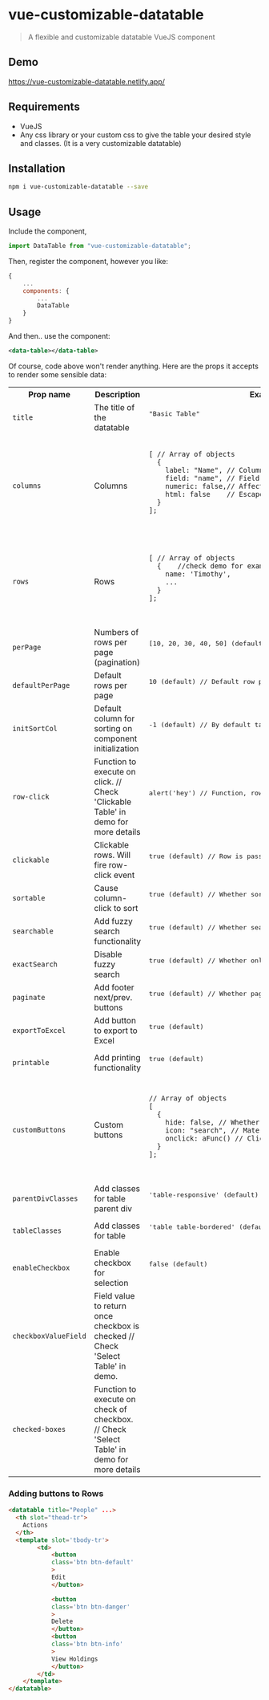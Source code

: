 # vue-customizable-datatable

> A flexible and customizable datatable VueJS component

## Demo

https://vue-customizable-datatable.netlify.app/

## Requirements

- VueJS
- Any css library or your custom css to give the table your desired style and classes. (It is a very customizable datatable)

## Installation

```bash
npm i vue-customizable-datatable --save
```

## Usage

Include the component,

```javascript
import DataTable from "vue-customizable-datatable";
```

Then, register the component, however you like:

```javascript
{
    ...
    components: {
        ...
        DataTable
    }
}
```

And then.. use the component:

```xml
<data-table></data-table>
```

Of course, code above won't render anything. Here are the props it accepts to render some sensible data:

<table>
  <tr>
    <th>
      Prop name
    </th>
    <th>
      Description
    </th>
    <th>
      Example
    </th>
  </tr>
  <tr>
    <td>
      <code>title</code>
    </td>
    <td>
      The title of the datatable
    </td>
    <td>
      <pre>
"Basic Table"
      </pre>
    </td>
  </tr>
  <tr>
    <td>
      <code>columns</code>
    </td>
    <td>
      Columns
    </td>
    <td>
      <pre>
        <code>
[ // Array of objects 
  {    
    label: "Name", // Column name
    field: "name", // Field name from row
    numeric: false,// Affects sorting
    html: false    // Escapes output if false.
  } 
];
        </code>  
      </pre>
    </td>
  </tr>
  <tr>
    <td>
      <code>rows</code>
    </td>
    <td>
      Rows
    </td>
    <td>
      <pre>
        <code>
[ // Array of objects 
  {    //check demo for examples
    name: 'Timothy',
    ...
  } 
];
        </code>  
      </pre>
    </td>
  </tr>
  <tr>
    <td>
      <code>perPage</code>
    </td>
    <td>
      Numbers of rows per page (pagination)
    </td>
    <td>
      <pre>
[10, 20, 30, 40, 50] (default)
      </pre>
    </td>
  </tr>
  <tr>
    <td>
      <code>defaultPerPage</code>
    </td>
    <td>
      Default rows per page
    </td>
    <td>
      <pre>
10 (default) // Default row per page
      </pre>
    </td>
  </tr>
  <tr>
    <td>
      <code>initSortCol</code>
    </td>
    <td>
      Default column for sorting on component initialization
    </td>
    <td>
      <pre>
-1 (default) // By default table is not sorted by any column
      </pre>
    </td>
  </tr>
  <tr>
    <td>
      <code>row-click</code>
    </td>
    <td>
      Function to execute on click. // Check 'Clickable Table' in demo for more details
    </td>
    <td>
      <pre>
alert('hey') // Function, row 1st param
      </pre>
    </td>
  </tr>
  <tr>
    <td>
      <code>clickable</code>
    </td>
    <td>
      Clickable rows. Will fire row-click event
    </td>
    <td>
      <pre>
true (default) // Row is passed in the event payload
      </pre>
    </td>
  </tr>
  <tr>
    <td>
      <code>sortable</code>
    </td>
    <td>
      Cause column-click to sort
    </td>
    <td>
      <pre>
true (default) // Whether sortable
      </pre>
    </td>
  </tr>
  <tr>
    <td>
      <code>searchable</code>
    </td>
    <td>
      Add fuzzy search functionality
    </td>
    <td>
      <pre>
true (default) // Whether searchable
      </pre>
    </td>
  </tr>
  <tr>
    <td>
      <code>exactSearch</code>
    </td>
    <td>
      Disable fuzzy search
    </td>
    <td>
      <pre>
true (default) // Whether only exact matches are returned
      </pre>
    </td>
  </tr>
  <tr>
    <td>
      <code>paginate</code>
    </td>
    <td>
      Add footer next/prev. buttons
    </td>
    <td>
      <pre>
true (default) // Whether paginated
      </pre>
    </td>
  </tr>
  <tr>
    <td>
      <code>exportToExcel</code>
    </td>
    <td>
      Add button to export to Excel
    </td>
    <td>
      <pre>
true (default)
      </pre>
    </td>
  </tr>
  <tr>
    <td>
      <code>printable</code>
    </td>
    <td>
      Add printing functionality
    </td>
    <td>
      <pre>
true (default)
      </pre>
    </td>
  </tr>
  <tr>
    <td>
      <code>customButtons</code>
    </td>
    <td>
      Custom buttons
    </td>
    <td>
      <pre>
        <code>
// Array of objects
[
  { 
    hide: false, // Whether to hide the button
    icon: "search", // Materialize icon 
    onclick: aFunc() // Click handler 
  } 
];
        </code>
      </pre>
    </td>
  </tr>
  <tr>
    <td>
      <code>parentDivClasses</code>
    </td>
    <td>
      Add classes for table parent div
    </td>
    <td>
      <pre>
'table-responsive' (default)
      </pre>
    </td>
  </tr>
  <tr>
    <td>
      <code>tableClasses</code>
    </td>
    <td>
      Add classes for table
    </td>
    <td>
      <pre>
'table table-bordered' (default)
      </pre>
    </td>
  </tr>
  <tr>
    <td>
      <code>enableCheckbox</code>
    </td>
    <td>
      Enable checkbox for selection
    </td>
    <td>
      <pre>
false (default)
      </pre>
    </td>
  </tr>
  <tr>
    <td>
      <code>checkboxValueField</code>
    </td>
    <td>
      Field value to return once checkbox is checked // Check 'Select Table' in demo.
    </td>
    <td>
    </td>
  </tr>
  <tr>
    <td>
      <code>checked-boxes</code>
    </td>
    <td>
      Function to execute on check of checkbox. // Check 'Select Table' in demo for more details
    </td>
    <td>
      <pre>
      </pre>
    </td>
  </tr>
</table>

### Adding buttons to Rows

```HTML
<datatable title="People" ...>
  <th slot="thead-tr">
    Actions
  </th>
  <template slot='tbody-tr'>
        <td>
            <button
            class='btn btn-default'
            >
            Edit
            </button>

            <button
            class='btn btn-danger'
            >
            Delete
            </button>
            <button
            class='btn btn-info'
            >
            View Holdings
            </button>
        </td>
    </template>
</datatable>
```
